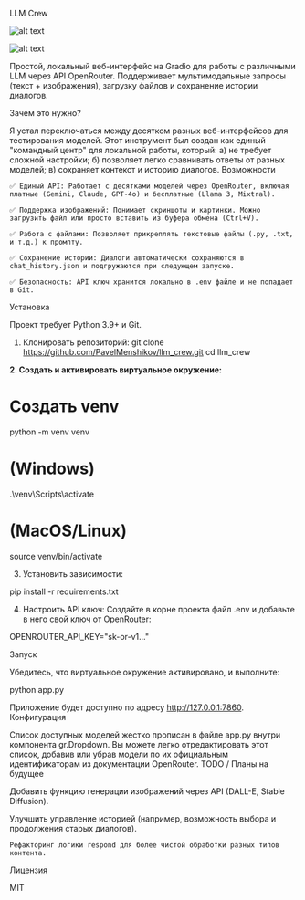 LLM Crew

![alt text](https://img.shields.io/badge/python-3.9%2B-blue)

![alt text](https://img.shields.io/badge/license-MIT-green)

Простой, локальный веб-интерфейс на Gradio для работы с различными LLM через API OpenRouter. Поддерживает мультимодальные запросы (текст + изображения), загрузку файлов и сохранение истории диалогов.


Зачем это нужно?

Я устал переключаться между десятком разных веб-интерфейсов для тестирования моделей. Этот инструмент был создан как единый "командный центр" для локальной работы, который:
а) не требует сложной настройки;
б) позволяет легко сравнивать ответы от разных моделей;
в) сохраняет контекст и историю диалогов.
Возможности

    ✅ Единый API: Работает с десятками моделей через OpenRouter, включая платные (Gemini, Claude, GPT-4o) и бесплатные (Llama 3, Mixtral).

    ✅ Поддержка изображений: Понимает скриншоты и картинки. Можно загрузить файл или просто вставить из буфера обмена (Ctrl+V).

    ✅ Работа с файлами: Позволяет прикреплять текстовые файлы (.py, .txt, и т.д.) к промпту.

    ✅ Сохранение истории: Диалоги автоматически сохраняются в chat_history.json и подгружаются при следующем запуске.

    ✅ Безопасность: API ключ хранится локально в .env файле и не попадает в Git.

Установка

Проект требует Python 3.9+ и Git.

1. Клонировать репозиторий:
git clone https://github.com/PavelMenshikov/llm_crew.git
cd llm_crew


    
**2. Создать и активировать виртуальное окружение:**

# Создать venv
python -m venv venv

# (Windows)
.\venv\Scripts\activate

# (MacOS/Linux)
source venv/bin/activate

  

3. Установить зависимости:


    
pip install -r requirements.txt

  

4. Настроить API ключ:
Создайте в корне проекта файл .env и добавьте в него свой ключ от OpenRouter:


    
OPENROUTER_API_KEY="sk-or-v1..."

  

Запуск

Убедитесь, что виртуальное окружение активировано, и выполните:


    
python app.py

  

Приложение будет доступно по адресу http://127.0.0.1:7860.
Конфигурация

Список доступных моделей жестко прописан в файле app.py внутри компонента gr.Dropdown. Вы можете легко отредактировать этот список, добавив или убрав модели по их официальным идентификаторам из документации OpenRouter.
TODO / Планы на будущее

Добавить функцию генерации изображений через API (DALL-E, Stable Diffusion).

Улучшить управление историей (например, возможность выбора и продолжения старых диалогов).

    Рефакторинг логики respond для более чистой обработки разных типов контента.

Лицензия

MIT